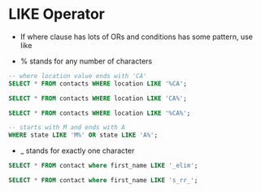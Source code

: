 # LIKE Operator

- If where clause has lots of ORs and conditions has some pattern, use like


- % stands for any number of characters

```sql
-- where location value ends with 'CA'
SELECT * FROM contacts WHERE location LIKE '%CA';

SELECT * FROM contacts WHERE location LIKE 'CA%';

SELECT * FROM contacts WHERE location LIKE '%CA%';

-- starts with M and ends with A
WHERE state LIKE 'M%' OR state LIKE 'A%';
```

- _ stands for exactly one character


```sql
SELECT * FROM contact where first_name LIKE '_elim';

SELECT * FROM contact where first_name LIKE 's_rr_';

```
